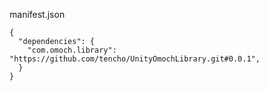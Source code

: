 manifest.json
```
{
  "dependencies": {
    "com.omoch.library": "https://github.com/tencho/UnityOmochLibrary.git#0.0.1",
  }
}
```

